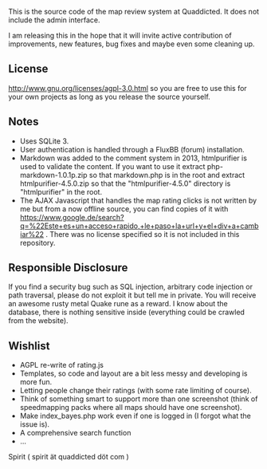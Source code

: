 This is the source code of the map review system at Quaddicted. It does not include the admin interface.

I am releasing this in the hope that it will invite active contribution of improvements, new features, bug fixes and maybe even some cleaning up.

License
-------
http://www.gnu.org/licenses/agpl-3.0.html so you are free to use this for your own projects as long as you release the source yourself.

Notes
-----
- Uses SQLite 3.
- User authentication is handled through a FluxBB (forum) installation.
- Markdown was added to the comment system in 2013, htmlpurifier is used to validate the content. If you want to use it extract php-markdown-1.0.1p.zip so that markdown.php is in the root and extract htmlpurifier-4.5.0.zip so that the "htmlpurifier-4.5.0" directory is "htmlpurifier" in the root.
- The AJAX Javascript that handles the map rating clicks is not written by me but from a now offline source, you can find copies of it with https://www.google.de/search?q=%22Este+es+un+acceso+rapido,+le+paso+la+url+y+el+div+a+cambiar%22 . There was no license specified so it is not included in this repository.

Responsible Disclosure
----------------------
If you find a security bug such as SQL injection, arbitrary code injection or path traversal, please do not exploit it but tell me in private. You will receive an awesome rusty metal Quake rune as a reward. I know about the database, there is nothing sensitive inside (everything could be crawled from the website).

Wishlist
--------
- AGPL re-write of rating.js
- Templates, so code and layout are a bit less messy and developing is more fun.
- Letting people change their ratings (with some rate limiting of course).
- Think of something smart to support more than one screenshot (think of speedmapping packs where all maps should have one screenshot).
- Make index_bayes.php work even if one is logged in (I forgot what the issue is).
- A comprehensive search function
- ...

Spirit ( spirit ät quaddicted döt com )
